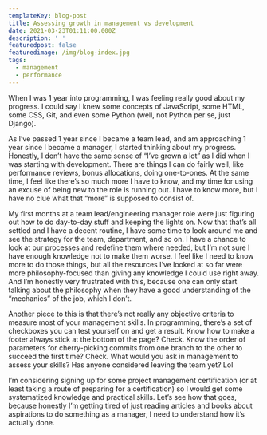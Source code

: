 ```yaml
---
templateKey: blog-post
title: Assessing growth in management vs development
date: 2021-03-23T01:11:00.000Z
description: ' '
featuredpost: false
featuredimage: /img/blog-index.jpg
tags:
  - management
  - performance
---
```

When I was 1 year into programming, I was feeling really good about my progress. I could say I knew some concepts of JavaScript, some HTML, some CSS, Git, and even some Python (well, not Python per se, just Django).

As I’ve passed 1 year since I became a team lead, and am approaching 1 year since I became a manager, I started thinking about my progress. Honestly, I don’t have the same sense of “I’ve grown a lot” as I did when I was starting with development. There are things I can do fairly well, like performance reviews, bonus allocations, doing one-to-ones. At the same time, I feel like there’s so much more I have to know, and my time for using an excuse of being new to the role is running out. I have to know more, but I have no clue what that “more” is supposed to consist of.

My first months at a team lead/engineering manager role were just figuring out how to do day-to-day stuff and keeping the lights on. Now that that’s all settled and I have a decent routine, I have some time to look around me and see the strategy for the team, department, and so on. I have a chance to look at our processes and redefine them where needed, but I’m not sure I have enough knowledge not to make them worse. I feel like I need to know more to do those things, but all the resources I’ve looked at so far were more philosophy-focused than giving any knowledge I could use right away. And I’m honestly very frustrated with this, because one can only start talking about the philosophy when they have a good understanding of the “mechanics” of the job, which I don’t.

Another piece to this is that there’s not really any objective criteria to measure most of your management skills. In programming, there’s a set of checkboxes you can test yourself on and get a result. Know how to make a footer always stick at the bottom of the page? Check. Know the order of parameters for cherry-picking commits from one branch to the other to succeed the first time? Check. What would you ask in management to assess your skills? Has anyone considered leaving the team yet? Lol

I’m considering signing up for some project management certification (or at least taking a route of preparing for a certification) so I would get some systematized knowledge and practical skills. Let’s see how that goes, because honestly I’m getting tired of just reading articles and books about aspirations to do something as a manager, I need to understand how it’s actually done.
